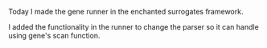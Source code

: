 Today I made the gene runner in the enchanted surrogates framework.

I added the functionality in the runner to change the parser so it can handle using gene's scan function. 
